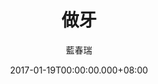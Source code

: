 ---
issue: 208
title: 做牙
author: 藍春瑞
date: 2017-01-19T00:00:00.000+08:00
topic: 文史
difficulty: 2
wikidata: Q98095588
wikidata_link: https://www.wikidata.org/wiki/Q98095588
author_wikidata_link: https://www.wikidata.org/wiki/Q98096370
author_wikidata: Q98096370
---